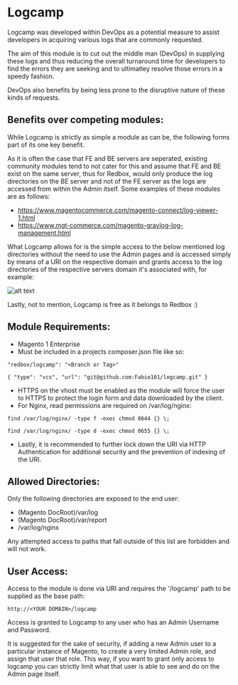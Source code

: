 # Logcamp

Logcamp was developed within DevOps as a potential measure to assist developers in acquiring various logs that are commonly requested. 

The aim of this module is to cut out the middle man (DevOps) in supplying these logs and thus reducing the overall turnaround time for developers to find the errors they are seeking and to ultimatley resolve those errors in a speedy fashion.

DevOps also benefits by being less prone to the disruptive nature of these kinds of requests.

## Benefits over competing modules:

While Logcamp is strictly as simple a module as can be, the following forms part of its one key benefit.

As it is often the case that FE and BE servers are seperated, existing community modules tend to not cater for this and assume that FE and BE exist on the same server, thus for Redbox, would only produce the log directories on the BE server and not of the FE server as the logs are accessed from within the Admin itself. Some examples of these modules are as follows:

* https://www.magentocommerce.com/magento-connect/log-viewer-1.html
* https://www.mgt-commerce.com/magento-graylog-log-management.html


What Logcamp allows for is the simple access to the below mentioned log directories without the need to use the Admin pages and is accessed simply by means of a URI on the respective domain and grants access to the log directories of the respective servers domain it's associated with, for example:


![alt text](http://d2ioaku7np9ucf.cloudfront.net/logcamp.png "Diagram")

Lastly, not to mention, Logcamp is free as it belongs to Redbox :)




## Module Requirements:


* Magento 1 Enterprise
* Must be included in a projects composer.json file like so:

`"redbox/logcamp": "<Branch or Tag>"`

`{
      "type": "vcs",
      "url": "git@github.com:Fabio101/logcamp.git"
    }`
    
* HTTPS on the vhost must be enabled as the module will force the user to HTTPS to protect the login form and data downloaded by the client.
* For Nginx, read permissions are required on /var/log/nginx:

`find /var/log/nginx/ -type f -exec chmod 0644 {} \;`

`find /var/log/nginx/ -type d -exec chmod 0655 {} \;`

* Lastly, it is recommended to further lock down the URI via HTTP Authentication for additional security and the prevention of indexing of the URI.

## Allowed Directories:

Only the following directories are exposed to the end user:

* (Magento DocRoot)/var/log
* (Magento DocRoot)/var/report
* /var/log/nginx

Any attempted access to paths that fall outside of this list are forbidden and will not work.

## User Access:

Access to the module is done via URI and requires the '/logcamp' path to be supplied as the base path:

`http://<YOUR DOMAIN>/logcamp`

Access is granted to Logcamp to any user who has an Admin Username and Password.

It is suggested for the sake of security, if adding a new Admin user to a particular instance of Magento, to create a very limited Admin role, and assign that user that role. This way, if you want to grant only access to logcamp you can strictly limit what that user is able to see and do on the Admin page itself.
